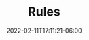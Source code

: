 ---
title: "Rules"
date: 2022-02-11T17:11:21-06:00
draft: false
heading: Rules
menu:
  youth:
    name: Rules
    parent: info
    url: /youth/info/rules/
    weight: 130
---